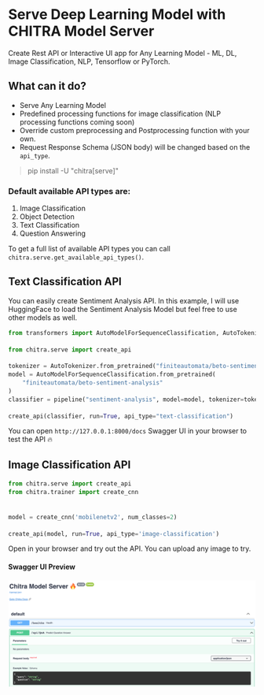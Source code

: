 # Serve Deep Learning Model with CHITRA Model Server

Create Rest API or Interactive UI app for Any Learning Model - ML, DL, Image Classification, NLP, Tensorflow or PyTorch.

## What can it do?

- Serve Any Learning Model
- Predefined processing functions for image classification (NLP processing functions coming soon)
- Override custom preprocessing and Postprocessing function with your own.
- Request Response Schema (JSON body) will be changed based on the `api_type`.

> pip install -U "chitra[serve]"

### Default available API types are:

1. Image Classification
1. Object Detection
1. Text Classification
1. Question Answering

To get a full list of available API types you can call `chitra.serve.get_available_api_types()`.

## Text Classification API

You can easily create Sentiment Analysis API. In this example, I will use HuggingFace to load the Sentiment Analysis
Model but feel free to use other models as well.

```python
from transformers import AutoModelForSequenceClassification, AutoTokenizer, pipeline

from chitra.serve import create_api

tokenizer = AutoTokenizer.from_pretrained("finiteautomata/beto-sentiment-analysis")
model = AutoModelForSequenceClassification.from_pretrained(
    "finiteautomata/beto-sentiment-analysis"
)
classifier = pipeline("sentiment-analysis", model=model, tokenizer=tokenizer)

create_api(classifier, run=True, api_type="text-classification")
```

You can open `http://127.0.0.1:8000/docs` Swagger UI in your browser to test the API 🔥

## Image Classification API

```python
from chitra.serve import create_api
from chitra.trainer import create_cnn


model = create_cnn('mobilenetv2', num_classes=2)

create_api(model, run=True, api_type='image-classification')
```

Open in your browser and try out the API. You can upload any image to try.

#### Swagger UI Preview

![png](preview-qna.png)
